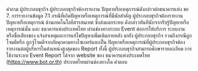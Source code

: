 คำถาม
ผู้ประกอบธุรกิจ ผู้ประกอบธุรกิจต้องรายงาน
ปัญหาหรือเหตุการณ์ดังกล่าวต่อธนาคารแห่ง
ขอ
7. การรายงานข้อมูล
7.1 กรณีที่เกิดปัญหาหรือเหตุการณ์ที่มีนัยสำคัญ ผู้ประกอบธุรกิจต้องรายงานปัญหาหรือเหตุการณ์
ด้านเทคโนโลยีสารสนเทศ ซึ่งส่งผลกระทบ ดังกล่าวทันทีนับจากรับรู้ปัญหาหรือเหตุการณ์นั้น และ
ธนาคารแห่งประเทศไทย ผ่านช่องทางระบบ Event
ต่อการให้บริการ ระบบงาน หรือชื่อเสียงของ แจ้งสาเหตุและการแก้ไขปัญหาเพิ่มเติมภายหลัง มายัง
ผู้ประกอบธุรกิจ รวมถึงกรณีถูกโจมตีหรือ
ถูกจู่โจมตีจากภัยคุกคามทางไซเบอร์และเป็น
ปัญหาหรือเหตุการณ์ที่ผู้ประกอบธุรกิจต้อง
รายงานต่อผู้บริหารในตำแหน่งสูงสุดของ
Report ทั้งนี้ ผู้ประกอบธุรกิจสามารถศึกษารายละเอียด
การใช้งานระบบ Event Report ได้จาก website ของ
ธนาคารแห่งประเทศไทย (https://www.bot.or.th)
ประเทศไทยผ่านช่องทางใด
คำตอบ
